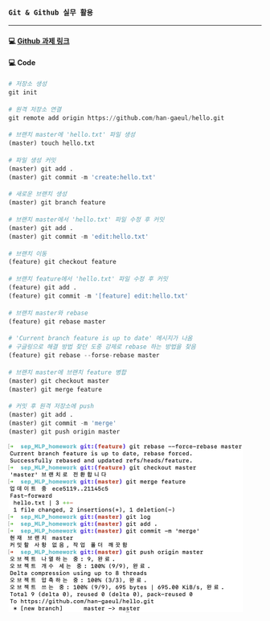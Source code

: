 ### `Git & Github 실무 활용`

***

#### 💻 [Github 과제 링크](https://github.com/han-gaeul/hello)



#### 💻 Code

```python
# 저장소 생성
git init

# 원격 저장소 연결
git remote add origin https://github.com/han-gaeul/hello.git
  
# 브랜치 master에 'hello.txt' 파일 생성
(master) touch hello.txt

# 파일 생성 커밋
(master) git add .
(master) git commit -m 'create:hello.txt'

# 새로운 브랜치 생성
(master) git branch feature

# 브랜치 master에서 'hello.txt' 파일 수정 후 커밋
(master) git add .
(master) git commit -m 'edit:hello.txt'

# 브랜치 이동
(feature) git checkout feature

# 브랜치 feature에서 'hello.txt' 파일 수정 후 커밋
(feature) git add .
(feature) git commit -m '[feature] edit:hello.txt'

# 브랜치 master와 rebase
(feature) git rebase master

# 'Current branch feature is up to date' 메시지가 나옴
# 구글링으로 해결 방법 찾던 도중 강제로 rebase 하는 방법을 찾음
(feature) git rebase --forse-rebase master

# 브랜치 master에 브랜치 feature 병합
(master) git checkout master
(master) git merge feature

# 커밋 후 원격 저장소에 push
(master) git add .
(master) git commit -m 'merge'
(master) git push origin master
```

<img src="MLP_github_homework.assets/homework.png" alt="homework" style="zoom:50%;" />

